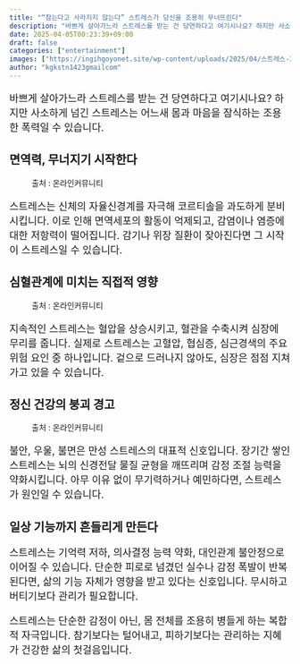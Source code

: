 ```yaml
---
title: "“참는다고 사라지지 않는다” 스트레스가 당신을 조용히 무너뜨린다"
description: "바쁘게 살아가느라 스트레스를 받는 건 당연하다고 여기시나요? 하지만 사소하게 넘긴 스트레스는 어느새 몸과 마음을 잠식하는 조용한 폭력일 수 있습니다."
date: 2025-04-05T00:23:39+09:00
draft: false
categories: ["entertainment"]
images: ["https://ingihgoyonet.site/wp-content/uploads/2025/04/스트레스-2-1024x768.jpg", "https://ingihgoyonet.site/wp-content/uploads/2025/04/스트레스의-위허성-1024x683.jpg", "https://ingihgoyonet.site/wp-content/uploads/2025/04/스트-1024x683.jpg"]
author: "kgkstn1423gmailcom"
---
```


<p style="font-size:18px">바쁘게 살아가느라 스트레스를 받는 건 당연하다고 여기시나요? 하지만 사소하게 넘긴 스트레스는 어느새 몸과 마음을 잠식하는 조용한 폭력일 수 있습니다.</p> <h2 >면역력, 무너지기 시작한다</h2> <figure ><img src="https://ingihgoyonet.site/wp-content/uploads/2025/04/스트레스-2-1024x768.jpg" alt="" style="aspect-ratio:16/9;object-fit:cover"/><figcaption >출처 : 온라인커뮤니티</figcaption></figure> <p style="font-size:18px">스트레스는 신체의 자율신경계를 자극해 코르티솔을 과도하게 분비시킵니다. 이로 인해 면역세포의 활동이 억제되고, 감염이나 염증에 대한 저항력이 떨어집니다. 감기나 위장 질환이 잦아진다면 그 시작이 스트레스일 수 있습니다.</p> <h2 >심혈관계에 미치는 직접적 영향</h2> <figure ><img src="https://ingihgoyonet.site/wp-content/uploads/2025/04/스트레스의-위허성-1024x683.jpg" alt="" style="aspect-ratio:16/9;object-fit:cover"/><figcaption >출처 : 온라인커뮤니티</figcaption></figure> <p style="font-size:18px">지속적인 스트레스는 혈압을 상승시키고, 혈관을 수축시켜 심장에 무리를 줍니다. 실제로 스트레스는 고혈압, 협심증, 심근경색의 주요 위험 요인 중 하나입니다. 겉으로 드러나지 않아도, 심장은 점점 지쳐가고 있을 수 있습니다.</p> <h2 >정신 건강의 붕괴 경고</h2> <figure ><img src="https://ingihgoyonet.site/wp-content/uploads/2025/04/스트-1024x683.jpg" alt="" style="aspect-ratio:16/9;object-fit:cover"/><figcaption >출처 : 온라인커뮤니티</figcaption></figure> <p style="font-size:18px">불안, 우울, 불면은 만성 스트레스의 대표적 신호입니다. 장기간 쌓인 스트레스는 뇌의 신경전달 물질 균형을 깨뜨리며 감정 조절 능력을 약화시킵니다. 아무 이유 없이 무기력하거나 예민하다면, 스트레스가 원인일 수 있습니다.</p> <h2 >일상 기능까지 흔들리게 만든다</h2> <p style="font-size:18px">스트레스는 기억력 저하, 의사결정 능력 약화, 대인관계 불안정으로 이어질 수 있습니다. 단순한 피로로 넘겼던 실수나 감정 폭발이 반복된다면, 삶의 기능 자체가 영향을 받고 있다는 신호입니다. 무시하고 버티기보다 관리가 필요합니다.</p> <p style="font-size:18px">스트레스는 단순한 감정이 아닌, 몸 전체를 조용히 병들게 하는 복합적 자극입니다. 참기보다는 털어내고, 피하기보다는 관리하는 지혜가 건강한 삶의 첫걸음입니다.</p>